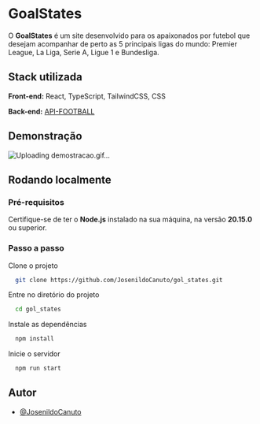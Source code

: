 
# GoalStates

O **GoalStates** é um site desenvolvido para os apaixonados por futebol que desejam acompanhar de perto as 5 principais ligas do mundo: Premier League, La Liga, Serie A, Ligue 1 e Bundesliga.


## Stack utilizada

**Front-end:** React, TypeScript, TailwindCSS, CSS

**Back-end:** [API-FOOTBALL](https://www.api-football.com/documentation-v3#section/Introduction)


## Demonstração

![Uploading demostracao.gif…]()

## Rodando localmente

### Pré-requisitos

Certifique-se de ter o **Node.js** instalado na sua máquina, na versão **20.15.0** ou superior.

### Passo a passo

Clone o projeto

```bash
  git clone https://github.com/JosenildoCanuto/gol_states.git
```

Entre no diretório do projeto

```bash
  cd gol_states
```

Instale as dependências

```bash
  npm install
```

Inicie o servidor

```bash
  npm run start
```


## Autor

- [@JosenildoCanuto](https://github.com/JosenildoCanuto)

